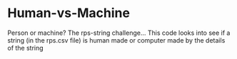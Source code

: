 # Human-vs-Machine
Person or machine?  The rps-string challenge... This code looks into see if a string (in the rps.csv file) is human made or computer made by the details of the string

